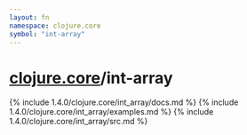```yaml
---
layout: fn
namespace: clojure.core
symbol: "int-array"
---
```


# [clojure.core](../)/int-array

{% include 1.4.0/clojure.core/int_array/docs.md %}
{% include 1.4.0/clojure.core/int_array/examples.md %}
{% include 1.4.0/clojure.core/int_array/src.md %}

